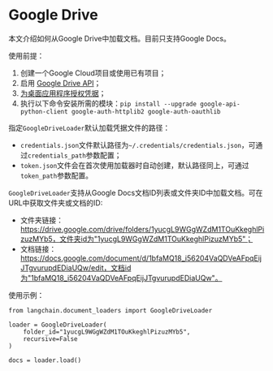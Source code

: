 Google Drive
===============================================================

本文介绍如何从Google Drive中加载文档。目前只支持Google Docs。

使用前提：

1. 创建一个Google Cloud项目或使用已有项目；
2. 启用
[Google Drive API](https://console.cloud.google.com/flows/enableapi?apiid=drive.googleapis.com)；
3. [为桌面应用程序授权凭据](https://developers.google.com/drive/api/quickstart/python#authorize_credentials_for_a_desktop_application)；
4. 执行以下命令安装所需的模块：`pip install --upgrade google-api-python-client google-auth-httplib2 google-auth-oauthlib`

指定`GoogleDriveLoader`默认加载凭据文件的路径：

* `credentials.json`文件默认路径为`~/.credentials/credentials.json`，可通过`credentials_path`参数配置；
* `token.json`文件会在首次使用加载器时自动创建，默认路径同上，可通过`token_path`参数配置。

`GoogleDriveLoader`支持从Google Docs文档ID列表或文件夹ID中加载文档。可在URL中获取文件夹或文档的ID:

* 文件夹链接：https://drive.google.com/drive/folders/1yucgL9WGgWZdM1TOuKkeghlPizuzMYb5，文件夹id为"1yucgL9WGgWZdM1TOuKkeghlPizuzMYb5"；
* 文档链接：https://docs.google.com/document/d/1bfaMQ18_i56204VaQDVeAFpqEijJTgvurupdEDiaUQw/edit，文档id为"1bfaMQ18_i56204VaQDVeAFpqEijJTgvurupdEDiaUQw"。

使用示例：

```
from langchain.document_loaders import GoogleDriveLoader

loader = GoogleDriveLoader(
    folder_id="1yucgL9WGgWZdM1TOuKkeghlPizuzMYb5",
    recursive=False
)

docs = loader.load()
```